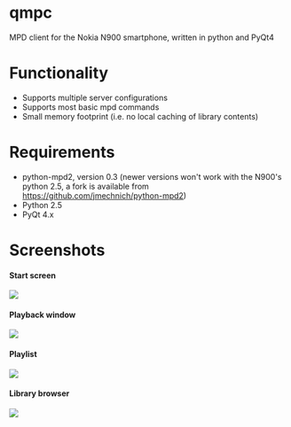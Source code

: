 qmpc
====

MPD client for the Nokia N900 smartphone, written in python and PyQt4

Functionality
=============

- Supports multiple server configurations
- Supports most basic mpd commands
- Small memory footprint (i.e. no local caching of library contents)

Requirements
============

- python-mpd2, version 0.3 (newer versions won't work with the N900's python 2.5, a fork is available from https://github.com/jmechnich/python-mpd2)
- Python 2.5
- PyQt 4.x

Screenshots
===========

#### Start screen
![](https://raw.github.com/jmechnich/qmpc/master/images/Screenshot-20141015-112123.png)

#### Playback window
![](https://raw.github.com/jmechnich/qmpc/master/images/Screenshot-20141014-114538.png)

#### Playlist
![](https://raw.github.com/jmechnich/qmpc/master/images/Screenshot-20141014-115009.png)

#### Library browser
![](https://raw.github.com/jmechnich/qmpc/master/images/Screenshot-20141014-114407.png)
